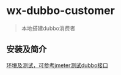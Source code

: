 # wx-dubbo-customer

> 本地搭建dubbo消费者

## 安装及简介

[环境及测试，可参考jmeter测试dubbo接口](https://blog.csdn.net/wx19900503/article/details/80316869)

